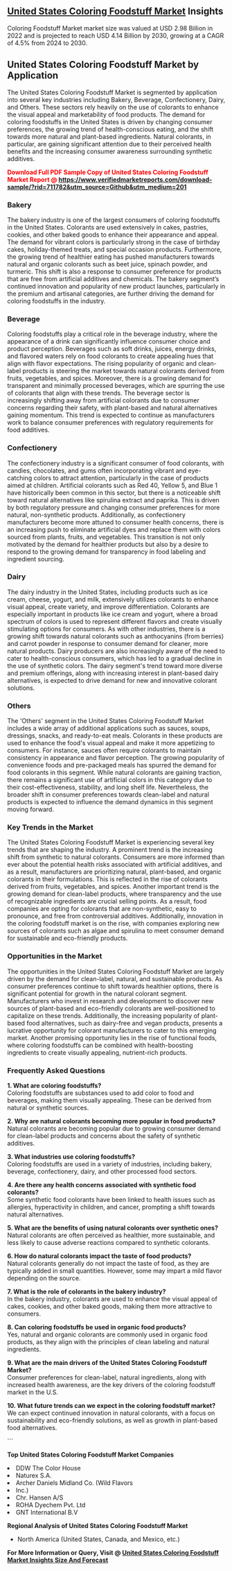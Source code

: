 <h2><a href="https://www.verifiedmarketreports.com/download-sample/?rid=711782&amp;utm_source=Github&amp;utm_medium=201" target="_blank">United States Coloring Foodstuff Market</a> Insights</h2><p>Coloring Foodstuff Market market size was valued at USD 2.98 Billion in 2022 and is projected to reach USD 4.14 Billion by 2030, growing at a CAGR of 4.5% from 2024 to 2030.</p><p><h2>United States Coloring Foodstuff Market by Application</h2><p>The United States Coloring Foodstuff Market is segmented by application into several key industries including Bakery, Beverage, Confectionery, Dairy, and Others. These sectors rely heavily on the use of colorants to enhance the visual appeal and marketability of food products. The demand for coloring foodstuffs in the United States is driven by changing consumer preferences, the growing trend of health-conscious eating, and the shift towards more natural and plant-based ingredients. Natural colorants, in particular, are gaining significant attention due to their perceived health benefits and the increasing consumer awareness surrounding synthetic additives.</p><p><strong><p><span class=""><span style="color: #ff0000;"><strong>Download Full PDF Sample Copy of United States Coloring Foodstuff Market Report</strong> @ </span><a href="https://www.verifiedmarketreports.com/download-sample/?rid=711782&amp;utm_source=Github&amp;utm_medium=201" target="_blank">https://www.verifiedmarketreports.com/download-sample/?rid=711782&amp;utm_source=Github&amp;utm_medium=201</a></span></p></strong></p><h3>Bakery</h3><p>The bakery industry is one of the largest consumers of coloring foodstuffs in the United States. Colorants are used extensively in cakes, pastries, cookies, and other baked goods to enhance their appearance and appeal. The demand for vibrant colors is particularly strong in the case of birthday cakes, holiday-themed treats, and special occasion products. Furthermore, the growing trend of healthier eating has pushed manufacturers towards natural and organic colorants such as beet juice, spinach powder, and turmeric. This shift is also a response to consumer preference for products that are free from artificial additives and chemicals. The bakery segment’s continued innovation and popularity of new product launches, particularly in the premium and artisanal categories, are further driving the demand for coloring foodstuffs in the industry.</p><h3>Beverage</h3><p>Coloring foodstuffs play a critical role in the beverage industry, where the appearance of a drink can significantly influence consumer choice and product perception. Beverages such as soft drinks, juices, energy drinks, and flavored waters rely on food colorants to create appealing hues that align with flavor expectations. The rising popularity of organic and clean-label products is steering the market towards natural colorants derived from fruits, vegetables, and spices. Moreover, there is a growing demand for transparent and minimally processed beverages, which are spurring the use of colorants that align with these trends. The beverage sector is increasingly shifting away from artificial colorants due to consumer concerns regarding their safety, with plant-based and natural alternatives gaining momentum. This trend is expected to continue as manufacturers work to balance consumer preferences with regulatory requirements for food additives.</p><h3>Confectionery</h3><p>The confectionery industry is a significant consumer of food colorants, with candies, chocolates, and gums often incorporating vibrant and eye-catching colors to attract attention, particularly in the case of products aimed at children. Artificial colorants such as Red 40, Yellow 5, and Blue 1 have historically been common in this sector, but there is a noticeable shift toward natural alternatives like spirulina extract and paprika. This is driven by both regulatory pressure and changing consumer preferences for more natural, non-synthetic products. Additionally, as confectionery manufacturers become more attuned to consumer health concerns, there is an increasing push to eliminate artificial dyes and replace them with colors sourced from plants, fruits, and vegetables. This transition is not only motivated by the demand for healthier products but also by a desire to respond to the growing demand for transparency in food labeling and ingredient sourcing.</p><h3>Dairy</h3><p>The dairy industry in the United States, including products such as ice cream, cheese, yogurt, and milk, extensively utilizes colorants to enhance visual appeal, create variety, and improve differentiation. Colorants are especially important in products like ice cream and yogurt, where a broad spectrum of colors is used to represent different flavors and create visually stimulating options for consumers. As with other industries, there is a growing shift towards natural colorants such as anthocyanins (from berries) and carrot powder in response to consumer demand for cleaner, more natural products. Dairy producers are also increasingly aware of the need to cater to health-conscious consumers, which has led to a gradual decline in the use of synthetic colors. The dairy segment's trend toward more diverse and premium offerings, along with increasing interest in plant-based dairy alternatives, is expected to drive demand for new and innovative colorant solutions.</p><h3>Others</h3><p>The 'Others' segment in the United States Coloring Foodstuff Market includes a wide array of additional applications such as sauces, soups, dressings, snacks, and ready-to-eat meals. Colorants in these products are used to enhance the food's visual appeal and make it more appetizing to consumers. For instance, sauces often require colorants to maintain consistency in appearance and flavor perception. The growing popularity of convenience foods and pre-packaged meals has spurred the demand for food colorants in this segment. While natural colorants are gaining traction, there remains a significant use of artificial colors in this category due to their cost-effectiveness, stability, and long shelf life. Nevertheless, the broader shift in consumer preferences towards clean-label and natural products is expected to influence the demand dynamics in this segment moving forward.</p><h3>Key Trends in the Market</h3><p>The United States Coloring Foodstuff Market is experiencing several key trends that are shaping the industry. A prominent trend is the increasing shift from synthetic to natural colorants. Consumers are more informed than ever about the potential health risks associated with artificial additives, and as a result, manufacturers are prioritizing natural, plant-based, and organic colorants in their formulations. This is reflected in the rise of colorants derived from fruits, vegetables, and spices. Another important trend is the growing demand for clean-label products, where transparency and the use of recognizable ingredients are crucial selling points. As a result, food companies are opting for colorants that are non-synthetic, easy to pronounce, and free from controversial additives. Additionally, innovation in the coloring foodstuff market is on the rise, with companies exploring new sources of colorants such as algae and spirulina to meet consumer demand for sustainable and eco-friendly products.</p><h3>Opportunities in the Market</h3><p>The opportunities in the United States Coloring Foodstuff Market are largely driven by the demand for clean-label, natural, and sustainable products. As consumer preferences continue to shift towards healthier options, there is significant potential for growth in the natural colorant segment. Manufacturers who invest in research and development to discover new sources of plant-based and eco-friendly colorants are well-positioned to capitalize on these trends. Additionally, the increasing popularity of plant-based food alternatives, such as dairy-free and vegan products, presents a lucrative opportunity for colorant manufacturers to cater to this emerging market. Another promising opportunity lies in the rise of functional foods, where coloring foodstuffs can be combined with health-boosting ingredients to create visually appealing, nutrient-rich products.</p><h3>Frequently Asked Questions</h3><p><strong>1. What are coloring foodstuffs?</strong><br>Coloring foodstuffs are substances used to add color to food and beverages, making them visually appealing. These can be derived from natural or synthetic sources.</p><p><strong>2. Why are natural colorants becoming more popular in food products?</strong><br>Natural colorants are becoming popular due to growing consumer demand for clean-label products and concerns about the safety of synthetic additives.</p><p><strong>3. What industries use coloring foodstuffs?</strong><br>Coloring foodstuffs are used in a variety of industries, including bakery, beverage, confectionery, dairy, and other processed food sectors.</p><p><strong>4. Are there any health concerns associated with synthetic food colorants?</strong><br>Some synthetic food colorants have been linked to health issues such as allergies, hyperactivity in children, and cancer, prompting a shift towards natural alternatives.</p><p><strong>5. What are the benefits of using natural colorants over synthetic ones?</strong><br>Natural colorants are often perceived as healthier, more sustainable, and less likely to cause adverse reactions compared to synthetic colorants.</p><p><strong>6. How do natural colorants impact the taste of food products?</strong><br>Natural colorants generally do not impact the taste of food, as they are typically added in small quantities. However, some may impart a mild flavor depending on the source.</p><p><strong>7. What is the role of colorants in the bakery industry?</strong><br>In the bakery industry, colorants are used to enhance the visual appeal of cakes, cookies, and other baked goods, making them more attractive to consumers.</p><p><strong>8. Can coloring foodstuffs be used in organic food products?</strong><br>Yes, natural and organic colorants are commonly used in organic food products, as they align with the principles of clean labeling and natural ingredients.</p><p><strong>9. What are the main drivers of the United States Coloring Foodstuff Market?</strong><br>Consumer preferences for clean-label, natural ingredients, along with increased health awareness, are the key drivers of the coloring foodstuff market in the U.S.</p><p><strong>10. What future trends can we expect in the coloring foodstuff market?</strong><br>We can expect continued innovation in natural colorants, with a focus on sustainability and eco-friendly solutions, as well as growth in plant-based food alternatives.</p>```</p><p><strong>Top United States Coloring Foodstuff Market Companies</strong></p><div data-test-id=""><p><li>DDW The Color House</li><li> Naturex S.A.</li><li> Archer Daniels Midland Co. (Wild Flavors</li><li> Inc.)</li><li> Chr. Hansen A/S</li><li> ROHA Dyechem Pvt. Ltd</li><li> GNT International B.V</li></p><div><strong>Regional Analysis of&nbsp;United States Coloring Foodstuff Market</strong></div><ul><li dir="ltr"><p dir="ltr">North America&nbsp;(United States, Canada, and Mexico, etc.)</p></li></ul><p><strong>For More Information or Query, Visit @&nbsp;</strong><strong><a href="https://www.verifiedmarketreports.com/product/coloring-foodstuff-market/?utm_source=Github&amp;utm_medium=201" target="_blank">United States Coloring Foodstuff Market Insights Size And Forecast</a></strong></p></div>

